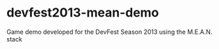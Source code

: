 devfest2013-mean-demo
=====================

Game demo developed for the DevFest Season 2013 using the M.E.A.N. stack

